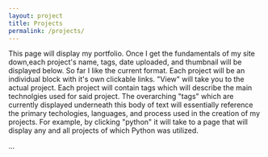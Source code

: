 ```yaml
---
layout: project
title: Projects
permalink: /projects/
---
```


This page will display my portfolio. Once I get the fundamentals of my site down,each project's name, tags, date uploaded, and thumbnail will be displayed below. So far I like the current format. Each project will be an individual block with it's own clickable links. "View" will take you to the actual project. Each project will contain tags which will describe the main technolgies used for said project. The overarching "tags" which are currently displayed underneath this body of text will essentially reference the primary techologies, languages, and process used in the creation of my projects. For example, by clicking "python" it will take to a page that will display any and all projects of which Python was utilized. 


...
